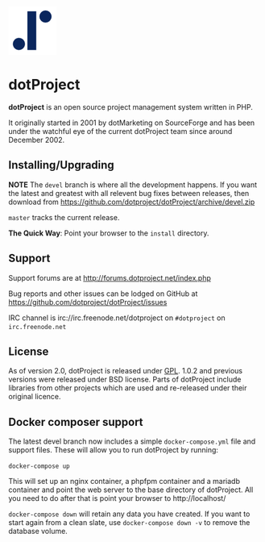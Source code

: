 ![dotProject Logo](style/nord/images/favicons/android-chrome-96x96.png)
# dotProject
**dotProject** is an open source project management system written in PHP.

It originally started in 2001 by dotMarketing on SourceForge and has
been under the watchful eye of the current dotProject team since around December 2002.

## Installing/Upgrading

**NOTE** The `devel` branch is where all the development happens.  If you want the latest and greatest with all relevent bug fixes between releases, then download from https://github.com/dotproject/dotProject/archive/devel.zip

`master` tracks the current release.

**The Quick Way**: Point your browser to the `install` directory.

## Support

Support forums are at http://forums.dotproject.net/index.php

Bug reports and other issues can be lodged on GitHub at https://github.com/dotproject/dotProject/issues

IRC channel is irc://irc.freenode.net/dotproject on `#dotproject` on `irc.freenode.net`

## License

As of version 2.0, dotProject is released under [GPL](LICENSE.md).
1.0.2 and previous versions were released under BSD license.
Parts of dotProject include libraries from other projects which are used and re-released under their original licence.

## Docker composer support

The latest devel branch now includes a simple `docker-compose.yml` file and support files.  These will allow you to run dotProject by running:

`docker-compose up`

This will set up an nginx container, a phpfpm container and a mariadb container and point the web server to the base directory of dotProject.  All you need to do after that is point your browser to http://localhost/

`docker-compose down` will retain any data you have created.  If you want to start again from a clean slate, use `docker-compose down -v` to remove the database volume.

